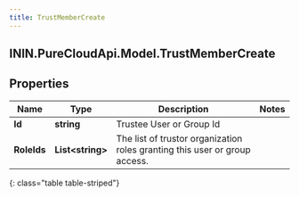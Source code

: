 ```yaml
---
title: TrustMemberCreate
---
```

## ININ.PureCloudApi.Model.TrustMemberCreate

## Properties

|Name | Type | Description | Notes|
|------------ | ------------- | ------------- | -------------|
| **Id** | **string** | Trustee User or Group Id | |
| **RoleIds** | **List&lt;string&gt;** | The list of trustor organization roles granting this user or group access. | |
{: class="table table-striped"}


